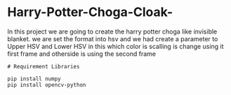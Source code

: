 # Harry-Potter-Choga-Cloak-

In this project we are going to create the harry potter choga like invisible blanket.
we are set the format into hsv and we had create a parameter to Upper HSV and Lower HSV in this which color is scalling is change using it first frame and otherside is using the second frame 
```
# Requirement Libraries

pip install numpy
pip install opencv-python
```
